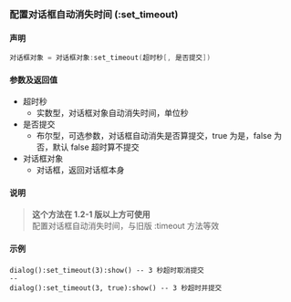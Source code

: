 ### 配置对话框自动消失时间 \(**:set\_timeout**\)


#### 声明
```lua
对话框对象 = 对话框对象:set_timeout(超时秒[, 是否提交])
```


#### 参数及返回值
- 超时秒
    - 实数型，对话框对象自动消失时间，单位秒
- 是否提交
    - 布尔型，可选参数，对话框自动消失是否算提交，true 为是，false 为否，默认 false 超时算不提交
- 对话框对象
    - 对话框，返回对话框本身


#### 说明
> **这个方法在 1\.2\-1 版以上方可使用**  
> 配置对话框自动消失时间，与旧版 :timeout 方法等效  


#### 示例  
```
dialog():set_timeout(3):show() -- 3 秒超时取消提交
--
dialog():set_timeout(3, true):show() -- 3 秒超时并提交
```